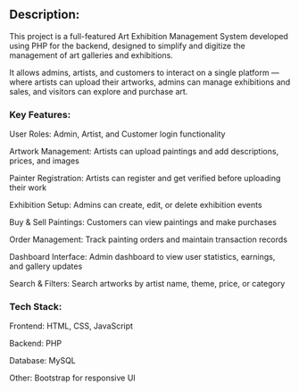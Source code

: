 ## Description:
This project is a full-featured Art Exhibition Management System developed using PHP for the backend, designed to simplify and digitize the management of art galleries and exhibitions.

It allows admins, artists, and customers to interact on a single platform — where artists can upload their artworks, admins can manage exhibitions and sales, and visitors can explore and purchase art.


### Key Features:
User Roles: Admin, Artist, and Customer login functionality

Artwork Management: Artists can upload paintings and add descriptions, prices, and images

Painter Registration: Artists can register and get verified before uploading their work

Exhibition Setup: Admins can create, edit, or delete exhibition events

Buy & Sell Paintings: Customers can view paintings and make purchases

Order Management: Track painting orders and maintain transaction records

Dashboard Interface: Admin dashboard to view user statistics, earnings, and gallery updates

Search & Filters: Search artworks by artist name, theme, price, or category

### Tech Stack:
Frontend: HTML, CSS, JavaScript

Backend: PHP

Database: MySQL

Other: Bootstrap for responsive UI




